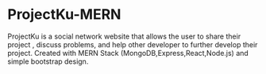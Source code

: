 # ProjectKu-MERN
ProjectKu is a social network website that allows the user to share their project , discuss problems, and help other developer to further develop their project. Created with MERN Stack (MongoDB,Express,React,Node.js) and simple bootstrap design.
